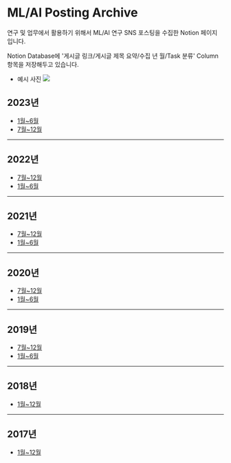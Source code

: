 # ML/AI Posting Archive
연구 및 업무에서 활용하기 위해서 ML/AI 연구 SNS 포스팅을 수집한 Notion 페이지 입니다.

Notion Database에 '게시글 링크/게시글 제목 요약/수집 년 월/Task 분류' Column 항목을 저장해두고 있습니다.
* 예시 사진
![](https://github.com/msp3887/ML-AI-Posting-Archive/blob/main/example.png?raw=true)

## 2023년
- [1월~6월](https://charm-honeycrisp-c3c.notion.site/a34d886e8a3c499f8b568f031981df80)
- [7월~12월](https://charm-honeycrisp-c3c.notion.site/20b6214e4f1b4514b4ec649768b5ffaf?v=cc89e26d3cb44d81b0da5008e31d0c32&pvs=4)
___
## 2022년
- [7월~12월](https://charm-honeycrisp-c3c.notion.site/1b69a142718a467497c13c79c1a48033)
- [1월~6월](https://charm-honeycrisp-c3c.notion.site/17c6222efbd7450ab9e3c073818326b3)
___
## 2021년
- [7월~12월](https://charm-honeycrisp-c3c.notion.site/5943639ecfc74f4db9ffc8551bb67e1d)
- [1월~6월](https://charm-honeycrisp-c3c.notion.site/0d6c48d6249e4708acc62367ae2a4ead)
___
## 2020년
- [7월~12월](https://charm-honeycrisp-c3c.notion.site/4f757b75e12945c9885d1b521be56208?v=63b65b2b8c79478e9b2284d43d8c06db)
- [1월~6월](https://charm-honeycrisp-c3c.notion.site/ed7e36e8de9e4a258c4c62e8e2a68f59?v=1228bb539215409086b527a8fb438b77)
___
## 2019년
- [7월~12월](https://charm-honeycrisp-c3c.notion.site/fc2edc4258ac4497892c4449f57664b9?v=cd7e00401f3948b98c05a10dcd7c82dd)
- [1월~6월](https://charm-honeycrisp-c3c.notion.site/d90abeace4d44ce5bfc09e3cac0114e6?v=dfe356c2af704f37a2746f922683d383)
___
## 2018년
- [1월~12월](https://charm-honeycrisp-c3c.notion.site/e6750b52ea0b461697bbe97d04b81894?v=8aef8b38c5244c14b1974d0e6c157438)
___
## 2017년
- [1월~12월](https://charm-honeycrisp-c3c.notion.site/76540d6878b847e0b6a6f761c7ebf3dc?v=73a2d0caecc94314b9bf9f1a9c9ebdd6)
